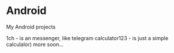 # Android
My Android projects

1ch - is an messenger, like telegram
calculator123 - is just a simple calculalor)
more soon...
